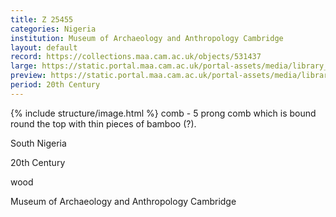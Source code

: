 ```yaml
---
title: Z 25455
categories: Nigeria
institution: Museum of Archaeology and Anthropology Cambridge
layout: default
record: https://collections.maa.cam.ac.uk/objects/531437
large: https://static.portal.maa.cam.ac.uk/portal-assets/media/library_images/web/671718_Z_25455_001.jpg
preview: https://static.portal.maa.cam.ac.uk/portal-assets/media/library_images/thumbnail/671718_Z_25455_001.jpg
period: 20th Century
---
```

{% include structure/image.html %}
comb - 5 prong comb which is bound round the top with thin pieces of bamboo (?).

South Nigeria

20th Century

wood

Museum of Archaeology and Anthropology Cambridge
